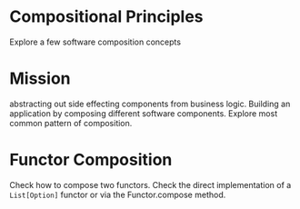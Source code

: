 # Compositional Principles
Explore a few software composition concepts

# Mission
abstracting out side effecting components from business logic.
Building an application by composing different software components.
Explore most common pattern of composition.

# Functor Composition
Check how to compose two functors. 
Check the direct implementation of a ```List[Option]``` functor or via the Functor.compose method.


